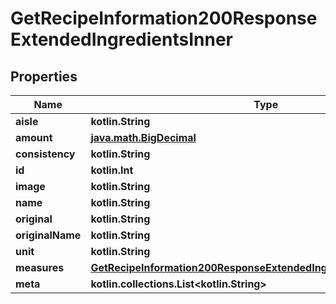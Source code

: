 
# GetRecipeInformation200ResponseExtendedIngredientsInner

## Properties
| Name | Type | Description | Notes |
| ------------ | ------------- | ------------- | ------------- |
| **aisle** | **kotlin.String** |  |  |
| **amount** | [**java.math.BigDecimal**](java.math.BigDecimal.md) |  |  |
| **consistency** | **kotlin.String** |  |  |
| **id** | **kotlin.Int** |  |  |
| **image** | **kotlin.String** |  |  |
| **name** | **kotlin.String** |  |  |
| **original** | **kotlin.String** |  |  |
| **originalName** | **kotlin.String** |  |  |
| **unit** | **kotlin.String** |  |  |
| **measures** | [**GetRecipeInformation200ResponseExtendedIngredientsInnerMeasures**](GetRecipeInformation200ResponseExtendedIngredientsInnerMeasures.md) |  |  [optional] |
| **meta** | **kotlin.collections.List&lt;kotlin.String&gt;** |  |  [optional] |



